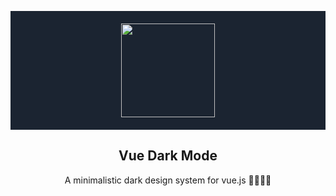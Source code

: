 <p align="center" style="background: #1b2431; padding: 20px 0;">
  <a href="https://www.vuedarkmode.com" target="_blank">
    <img height="150" src="https://raw.githubusercontent.com/LeCoupa/vuedarkmode/master/static/images/docs/logo.svg?sanitize=true">
  </a>
</p>

<h2 align="center">Vue Dark Mode</h2>

<p align="center">A minimalistic dark design system for vue.js 👩‍🎨👨‍🎨</p>
